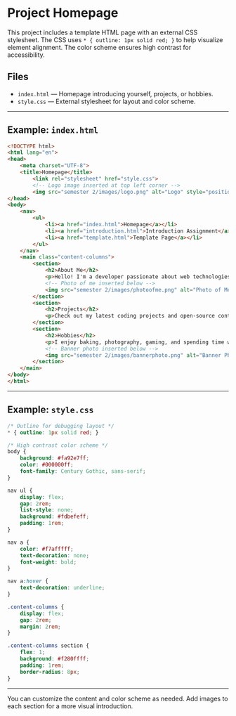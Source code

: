 # Project Homepage

This project includes a template HTML page with an external CSS stylesheet. The CSS uses `* { outline: 1px solid red; }` to help visualize element alignment. The color scheme ensures high contrast for accessibility.

## Files

- `index.html` — Homepage introducing yourself, projects, or hobbies.
- `style.css` — External stylesheet for layout and color scheme.

---

## Example: `index.html`

```html
<!DOCTYPE html>
<html lang="en">
<head>
    <meta charset="UTF-8">
    <title>Homepage</title>
        <link rel="stylesheet" href="style.css">
        <!-- Logo image inserted at top left corner -->
        <img src="semester 2/images/logo.png" alt="Logo" style="position:absolute;top:0;left:0;width:100px;height:auto;">
</head>
<body>
    <nav>
        <ul>
            <li><a href="index.html">Homepage</a></li>
            <li><a href="introduction.html">Introduction Assignment</a></li>
            <li><a href="template.html">Template Page</a></li>
        </ul>
    </nav>
    <main class="content-columns">
        <section>
            <h2>About Me</h2>
            <p>Hello! I'm a developer passionate about web technologies.</p>
            <!-- Photo of me inserted below -->
            <img src="semester 2/images/photoofme.png" alt="Photo of Me" style="width:200px;height:auto;">
        </section>
        <section>
            <h2>Projects</h2>
            <p>Check out my latest coding projects and open-source contributions.</p>
        </section>
        <section>
            <h2>Hobbies</h2>
            <p>I enjoy baking, photography, gaming, and spending time with my family.</p>
            <!-- Banner photo inserted below -->
            <img src="semester 2/images/bannerphoto.png" alt="Banner Photo" style="width:100%;height:auto;">
        </section>
    </main>
</body>
</html>
```

---

## Example: `style.css`

```css
/* Outline for debugging layout */
* { outline: 1px solid red; }

/* High contrast color scheme */
body {
    background: #fa92e7ff;
    color: #000000ff;
    font-family: Century Gothic, sans-serif;
}

nav ul {
    display: flex;
    gap: 2rem;
    list-style: none;
    background: #fdbefeff;
    padding: 1rem;
}

nav a {
    color: #f7afffff;
    text-decoration: none;
    font-weight: bold;
}

nav a:hover {
    text-decoration: underline;
}

.content-columns {
    display: flex;
    gap: 2rem;
    margin: 2rem;
}

.content-columns section {
    flex: 1;
    background: #f280ffff;
    padding: 1rem;
    border-radius: 8px;
}
```

---

You can customize the content and color scheme as needed. Add images to each section for a more visual introduction.